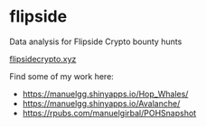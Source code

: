 # flipside
Data analysis for Flipside Crypto bounty hunts

[flipsidecrypto.xyz 
](https://flipsidecrypto.xyz/)

Find some of my work here:

- https://manuelgg.shinyapps.io/Hop_Whales/
- https://manuelgg.shinyapps.io/Avalanche/
- https://rpubs.com/manuelgirbal/POHSnapshot
